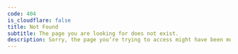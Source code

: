 ```yaml
---
code: 404
is_cloudflare: false
title: Not Found
subtitle: The page you are looking for does not exist.
description: Sorry, the page you’re trying to access might have been moved, deleted, or never existed.
---
```

